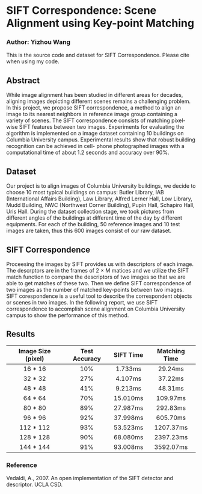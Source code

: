 # SIFT Correspondence: Scene Alignment using Key-point Matching
### Author: Yizhou Wang

This is the source code and dataset for SIFT Correspondence. Please cite when using my code.

## Abstract

While image alignment has been studied in different areas for decades, aligning images depicting different scenes remains a challenging problem. In this project, we propose SIFT correspondence, a method to align an image to its nearest neighbors in reference image group containing a variety of scenes. The SIFT correspondence consists of matching pixel-wise SIFT features between two images. Experiments for evaluating the algorithm is implemented on a image dataset containing 10 buildings on Columbia University campus. Experimental results show that robust building recognition can be achieved in cell- phone photographed images with a computational time of about 1.2 seconds and accuracy over 90%.

## Dataset

Our project is to align images of Columbia University buildings, we decide to choose 10 most typical buildings on campus: Butler Library, IAB (International Affairs Building), Law Library, Alfred Lerner Hall, Low Library, Mudd Building, NWC (Northwest Corner Building), Pupin Hall, Schapiro Hall, Uris Hall. During the dataset collection stage, we took pictures from different angles of the buildings at different time of the day by different equipments. For each of the building, 50 reference images and 10 test images are taken, thus this 600 images consist of our raw dataset.

## SIFT Correspondence

Proceesing the images by SIFT provides us with descriptors of each image. The descrptors are in the frames of 2 × M matices and we utilize the SIFT match function to compare the descriptors of two images so that we are able to get matches of these two.
Then we define SIFT correspondence of two images as the number of matched key-points between two images. SIFT corespondence is a useful tool to describe the correspondent objects or scenes in two images.
In the following report, we use SIFT correspondence to accomplish scene alignment on Columbia University campus to show the performance of this method.

## Results

| Image Size (pixel) | Test Accuracy | SIFT Time | Matching Time |
|:------------------:|:-------------:|:---------:|:-------------:| 
| 16 * 16            | 10%           | 1.733ms   | 29.24ms       |
| 32 * 32            | 27%           | 4.107ms   | 37.22ms       |
| 48 * 48            | 41%           | 9.213ms   | 48.31ms       |
| 64 * 64            | 70%           | 15.010ms  | 109.97ms      |
| 80 * 80            | 89%           | 27.987ms  | 292.83ms      |
| 96 * 96            | 92%           | 37.998ms  | 605.70ms      |
| 112 * 112          | 93%           | 53.523ms  | 1207.37ms     |
| 128 * 128          | 90%           | 68.080ms  | 2397.23ms     |
| 144 * 144          | 91%           | 93.008ms  | 3592.07ms     |

### Reference

Vedaldi, A., 2007. An open implementation of the SIFT detector and
descriptor. UCLA CSD.
